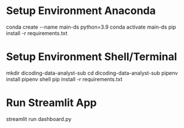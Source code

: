 # Setup Environment Anaconda
conda create --name main-ds python=3.9
conda activate main-ds
pip install -r requirements.txt

# Setup Environment Shell/Terminal
mkdir dicoding-data-analyst-sub
cd dicoding-data-analyst-sub
pipenv install
pipenv shell
pip install -r requirements.txt

# Run Streamlit App
streamlit run dashboard.py 